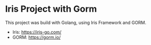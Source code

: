 # Iris Project with Gorm
This project was build with Golang, using Iris Framework and GORM.

- Iris: https://iris-go.com/
- GORM: https://gorm.io/